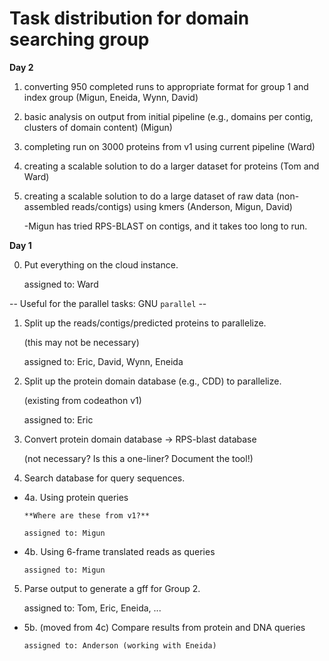 # Task distribution for domain searching group

**Day 2**

1. converting 950 completed runs to appropriate format for group 1 and index group (Migun, Eneida, Wynn, David)

2. basic analysis on output from initial pipeline (e.g., domains per contig, clusters of domain content) (Migun)

3. completing run on 3000 proteins from v1 using current pipeline (Ward)

4. creating a scalable solution to do a larger dataset for proteins (Tom and Ward)

5. creating a scalable solution to do a large dataset of raw data (non-assembled reads/contigs) using kmers (Anderson, Migun, David)

   -Migun has tried RPS-BLAST on contigs, and it takes too long to run.


**Day 1**

0. Put everything on the cloud instance.

   assigned to: Ward

-- Useful for the parallel tasks: GNU `parallel` --

1. Split up the reads/contigs/predicted proteins to parallelize.

   (this may not be necessary)

   assigned to: Eric, David, Wynn, Eneida

2. Split up the protein domain database (e.g., CDD) to parallelize.

   (existing from codeathon v1)

   assigned to: Eric

3. Convert protein domain database -> RPS-blast database

   (not necessary? Is this a one-liner? Document the tool!)

4. Search database for query sequences.

* 4a. Using protein queries

      **Where are these from v1?**

      assigned to: Migun

* 4b. Using 6-frame translated reads as queries
      
      assigned to: Migun

5. Parse output to generate a gff for Group 2.

   assigned to: Tom, Eric, Eneida, ...

* 5b. (moved from 4c) Compare results from protein and DNA queries

      assigned to: Anderson (working with Eneida)
